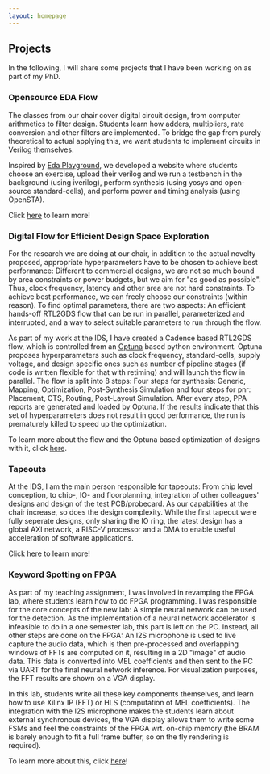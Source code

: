 ```yaml
---
layout: homepage
---
```



## Projects

In the following, I will share some projects that I have been working on as part of my PhD.

### Opensource EDA Flow
The classes from our chair cover digital circuit design, from computer arithmetics to filter design. Students learn how adders, multipliers, rate conversion and other filters are implemented. To bridge the gap from purely theoretical to actual applying this, we want students to implement circuits in Verilog themselves. 

Inspired by [Eda Playground](https://edaplayground.com/), we developed a website where students choose an exercise, upload their verilog and we run a testbench in the background (using iverilog), perform synthesis (using yosys and open-source standard-cells), and perform power and timing analysis (using OpenSTA).

Click [here](/projects/website_flow.html) to learn more!

### Digital Flow for Efficient Design Space Exploration
For the research we are doing at our chair, in addition to the actual novelty proposed, appropriate hyperparameters have to be chosen to achieve best performance: Different to commercial designs, we are not so much bound by area constraints or power budgets, but we aim for "as good as possible". Thus, clock frequency, latency and other area are not hard constraints. To achieve best performance, we can freely choose our constraints (within reason). To find optimal parameters, there are two aspects: An efficient hands-off RTL2GDS flow that can be run in parallel, parameterized and interrupted, and a way to select suitable parameters to run through the flow.

As part of my work at the IDS, I have created a Cadence based RTL2GDS flow, which is controlled from an [Optuna](htpps://optuna.org) based python environment. Optuna proposes hyperparameters such as clock frequency, standard-cells, supply voltage, and design specific ones such as number of pipeline stages (if code is written flexible for that with retiming) and will launch the flow in parallel. The flow is split into 8 steps: Four steps for synthesis: Generic, Mapping, Optimization, Post-Synthesis Simulation and four steps for pnr: Placement, CTS, Routing, Post-Layout Simulation. After every step, PPA reports are generated and loaded by Optuna. If the results indicate that this set of hyperparameters does not result in good performance, the run is prematurely killed to speed up the optimization.

To learn more about the flow and the Optuna based optimization of designs with it, click [here](/projects/efficient_flow.html).


### Tapeouts 
At the IDS, I am the main person responsible for tapeouts: From chip level conception, to chip-, IO- and floorplanning, integration of other colleagues' designs and design of the test PCB/probecard. As our capabilities at the chair increase, so does the design complexity. While the first tapeout were fully seperate designs, only sharing the IO ring, the latest design has a global AXI network, a RISC-V processor and a DMA to enable useful acceleration of software applications.

Click [here](/projects/tapeout.html) to learn more!


### Keyword Spotting on FPGA
As part of my teaching assignment, I was involved in revamping the FPGA lab, where students learn how to do FPGA programming. I was responsible for the core concepts of the new lab: A simple neural network can be used for the detection. As the implementation of a neural network accelerator is infeasible to do in a one semester lab, this part is left on the PC. Instead, all other steps are done on the FPGA: An I2S microphone is used to live capture the audio data, which is then pre-processed and overlapping windows of FFTs are computed on it, resulting in a 2D "image" of audio data. This data is converted into MEL coefficients and then sent to the PC via UART for the final neural network inference. For visualization purposes, the FFT results are shown on a VGA display.

In this lab, students write all these key components themselves, and learn how to use Xilinx IP (FFT) or HLS (computation of MEL coefficients). The integration with the I2S microphone makes the students learn about external synchronous devices, the VGA display allows them to write some FSMs and feel the constraints of the FPGA wrt. on-chip memory (the BRAM is barely enough to fit a full frame buffer, so on the fly rendering is required).

To learn more about this, click [here](/projects/fpga_lab.html)!
